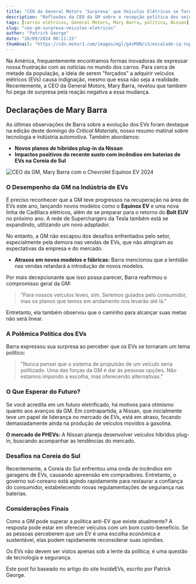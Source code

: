 ```yaml
---
title: "CEO da General Motors 'Surpresa' que Veículos Elétricos se Tornaram Políticos"
description: "Reflexões da CEO da GM sobre a recepção política dos veículos elétricos e desafios do mercado."
tags: [carros elétricos, General Motors, Mary Barra, política, Nissan]
slug: "ceo-gm-surpresa-veiculos-eletricos"
author: "Patrick George"
date: "26/09/2024 00:11:15"
thumbnail: "https://cdn.motor1.com/images/mgl/g4zM9N/s3/escalade-iq-top.jpg"
---
```


Na América, frequentemente encontramos formas inovadoras de expressar nossa frustração com as notícias no mundo dos carros. Para cerca de metade da população, a ideia de serem "forçados" a adquirir veículos elétricos (EVs) causa indignação, mesmo que essa não seja a realidade. Recentemente, a CEO da General Motors, Mary Barra, revelou que também foi pega de surpresa pela reação negativa a essa mudança.

## Declarações de Mary Barra

As últimas observações de Barra sobre a evolução dos EVs foram destaque na edição deste domingo do *Critical Materials*, nosso resumo matinal sobre tecnologia e indústria automotiva. Também abordamos:

- **Novos planos de híbridos plug-in da Nissan**
- **Impactos positivos do recente susto com incêndios em baterias de EVs na Coreia do Sul**

![CEO da GM, Mary Barra com o Chevrolet Equinox EV 2024](https://cdn.motor1.com/images/mgl/g4zM9N/s3/escalade-iq-top.jpg)

### O Desempenho da GM na Indústria de EVs

É preciso reconhecer que a GM teve progressos na recuperação na área de EVs este ano, lançando novos modelos como o **Equinox EV** e uma nova linha de Cadillacs elétricos, além de se preparar para o retorno do **Bolt EUV** no próximo ano. A rede de Superchargers da Tesla também está se expandindo, utilizando um novo adaptador.

No entanto, a GM não escapou dos desafios enfrentados pelo setor, especialmente pela demora nas vendas de EVs, que não atingiram as expectativas da empresa e do mercado.

- **Atrasos em novos modelos e fábricas:** Barra mencionou que a lentidão nas vendas retardará a introdução de novos modelos.

Por mais decepcionante que isso possa parecer, Barra reafirmou o compromisso geral da GM:

> "Para nossos veículos leves, sim. Seremos guiados pelo consumidor, mas os planos que temos em andamento nos levarão até lá."

Entretanto, ela também observou que o caminho para alcançar suas metas não será linear.

### A Polêmica Política dos EVs

Barra expressou sua surpresa ao perceber que os EVs se tornaram um tema político: 

> "Nunca pensei que o sistema de propulsão de um veículo seria politizado. Uma das forças da GM é dar às pessoas opções. Não estamos impondo a escolha, mas oferecendo alternativas."

### O Que Esperar do Futuro?

Se você acredita em um futuro eletrificado, há motivos para otimismo quanto aos avanços da GM. Em contrapartida, a Nissan, que inicialmente teve um papel de liderança no mercado de EVs, está em atraso, focando demasiadamente ainda na produção de veículos movidos a gasolina.

**O mercado de PHEVs:** A Nissan planeja desenvolver veículos híbridos plug-in, buscando acompanhar as tendências do mercado.

### Desafios na Coreia do Sul

Recentemente, a Coreia do Sul enfrentou uma onda de incêndios em garagens de EVs, causando apreensão em compradores. Entretanto, o governo sul-coreano está agindo rapidamente para restaurar a confiança do consumidor, estabelecendo novas regulamentações de segurança nas baterias.

### Considerações Finais

Como a GM pode superar a política anti-EV que existe atualmente? A resposta pode estar em oferecer veículos com um bom custo-benefício. Se as pessoas perceberem que um EV é uma escolha econômica e sustentável, elas podem rapidamente reconsiderar suas opiniões.

Os EVs não devem ser vistos apenas sob a lente da política; é uma questão de tecnologia e segurança. 

Este post foi baseado no artigo do site InsideEVs, escrito por Patrick George.